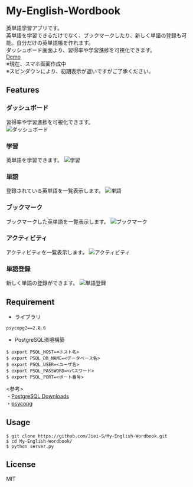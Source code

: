 # My-English-Wordbook
英単語学習アプリです。  
英単語を学習できるだけでなく、ブックマークしたり、新しく単語の登録も可能。自分だけの英単語帳を作れます。  
ダッシュボード画面より、習得率や学習進捗を可視化できます。  
[Demo](https://english-wordbook.herokuapp.com/)  
※現在、スマホ画面作成中  
※スピンダウンにより、初期表示が遅いですがご了承ください。


## Features
### ダッシュボード  
習得率や学習進捗を可視化できます。  
![ダッシュボード](https://user-images.githubusercontent.com/55335212/96358369-7c3f4600-1141-11eb-8cc4-06ab8ccd9eca.png)

### 学習
英単語を学習できます。
![学習](https://user-images.githubusercontent.com/55335212/96358432-0edfe500-1142-11eb-82fa-5f49a598c59c.png)

### 単語
登録されている英単語を一覧表示します。
![単語](https://user-images.githubusercontent.com/55335212/96358459-5ebeac00-1142-11eb-93e9-519a3b359598.png)

### ブックマーク
ブックマークした英単語を一覧表示します。
![ブックマーク](https://user-images.githubusercontent.com/55335212/96358484-9cbbd000-1142-11eb-96cf-9d6011bf83ff.png)

### アクティビティ
アクティビティを一覧表示します。
![アクティビティ](https://user-images.githubusercontent.com/55335212/96358499-d1c82280-1142-11eb-9980-598b7c86d4df.png)

### 単語登録
新しく単語の登録ができます。
![単語登録](https://user-images.githubusercontent.com/55335212/96358516-f4f2d200-1142-11eb-9d02-1e24b77edfa8.png)

## Requirement
- ライブラリ
```
psycopg2==2.8.6
```
- PostgreSQL環境構築
```
$ export PSQL_HOST=<ホスト名>
$ export PSQL_DB_NAME=<データベース名>
$ export PSQL_USER=<ユーザ名>
$ export PSQL_PASSWORD=<パスワード>
$ export PSQL_PORT=<ポート番号>
```
<参考>  
・[PostgreSQL Downloads](https://www.postgresql.org/download/)  
・[psycopg](https://www.psycopg.org)

## Usage
```
$ git clone https://github.com/Jiei-S/My-English-Wordbook.git
$ cd My-English-Wordbook/
$ python server.py
```

## License
MIT
